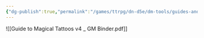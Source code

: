 ```yaml
---
{"dg-publish":true,"permalink":"/games/ttrpg/dn-d5e/dm-tools/guides-and-books/other-books/guide-to-magical-tattoos/","tags":["ttrpg/dnd/5e","sourcebook"],"noteIcon":""}
---
```



![[Guide to Magical Tattoos v4 _ GM Binder.pdf]]